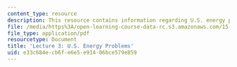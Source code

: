 ```yaml
---
content_type: resource
description: This resource contains information regarding U.S. energy problems.
file: /media/https%3A/open-learning-course-data-rc.s3.amazonaws.com/15-031j-energy-decisions-markets-and-policies-spring-2012/e33c684ecb6fe6e5e91406bce579e859_MIT15_031JS12_lec3.pdf
file_type: application/pdf
resourcetype: Document
title: 'Lecture 3: U.S. Energy Problems'
uid: e33c684e-cb6f-e6e5-e914-06bce579e859
---
```

